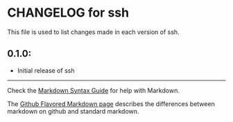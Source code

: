 # CHANGELOG for ssh

This file is used to list changes made in each version of ssh.

## 0.1.0:

* Initial release of ssh

- - -
Check the [Markdown Syntax Guide](http://daringfireball.net/projects/markdown/syntax) for help with Markdown.

The [Github Flavored Markdown page](http://github.github.com/github-flavored-markdown/) describes the differences between markdown on github and standard markdown.
